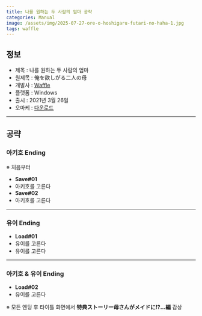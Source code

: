 ```yaml
---
title: 나를 원하는 두 사람의 엄마 공략
categories: Manual
image: /assets/img/2025-07-27-ore-o-hoshigaru-futari-no-haha-1.jpg
tags: waffle
---
```


## 정보

* 제목 : 나를 원하는 두 사람의 엄마
* 원제목 : 俺を欲しがる二人の母
* 개발사 : [Waffle](/tags/waffle)
* 플랫폼 : Windows
* 출시 : 2021년 3월 26일
* 오마케 : [다운로드](/assets/omake/ore-o-hoshigaru-futari-no-haha.zip)

---

## 공략

### 아키호 Ending

※ 처음부터  
* **Save#01**
* 아키호를 고른다
* **Save#02**
* 아키호를 고른다

---

### 유이 Ending

* **Load#01**
* 유이를 고른다
* 유이를 고른다

---

### 아키호 & 유이 Ending

* **Load#02**
* 유이를 고른다

※ 모든 엔딩 후 타이틀 화면에서 **特典ストーリー母さんがメイドに!?…編** 감상  